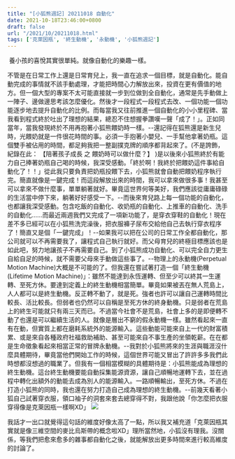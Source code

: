 ```yaml
---
title: "[小狐熊週記] 20211018 自動化"
date: 2021-10-18T23:46:00+0800
draft: false
url: "/2021/10/20211018.html"
tags: ['克萊因瓶', '終生動機', '永動機', '小狐熊週記']
---
```


 養小孩的喜悅其實很單純。就像自動化的樂趣一樣。


不管是在日常工作上還是日常育兒上，我一直在追求一個目標，就是自動化。能自動完成的事情就不該手動處理，才能把時間心力解放出來，投資在更有價值的地方。但一個大型的專案不太可能直接就一步到位做到全自動化，通常是先手動做上一陣子、邊做邊思考該怎麼優化。然後才一段程式一段程式去改、一個功能一個功能逐步地去提升自動化的比例。而每當我又往前推進一個自動化的小小里程碑、當我看到程式終於吐出了理想的結果，總忍不住想握拳讚嘆一聲「成了！」。正如同當年，當我發現終於不用再抱著小狐熊餵奶時一樣。--還記得在狐熊還是新生兒時，光餵奶就是一件很花時間的事。必須一手抱著小嬰兒、一手幫他拿著奶瓶。這個雙手被佔用的時間，都足夠我把一整副撲克牌的順序都背起來了。(不是誇飾，紀錄在此： 【陪著孩子成長 之 餵奶時可以做什麼？】 )是以後來小狐熊終於有能力自己捧著奶瓶自己喝的時候，我深受感動。「終於啊！我終於把餵奶這件事給自動化了！！」從此我只要負責把奶瓶投餵下去，小狐熊就會自動把餵奶程序執行完。簡直就像是一鍵完成！而這段解放出來的時間，我可以拿來做很多事！我甚至可以拿來不做什麼事，單單躺著就好。畢竟這世界何等美好，我們應該從庸庸碌碌的生活當中停下來，躺著好好感受一下。--而後來育兒路上每一個功能的自動化，也都讓我深受感動。包含吃飯的自動化、收奶瓶的自動化、上推車的自動化、洗手的自動化……而最近兩週我們又完成了一項新功能了，是穿衣穿鞋的自動化！現在差不多已經可以在小狐熊洗完澡後，把衣服褲子尿布交給他自己去執行穿衣程序了！簡直又是個「一鍵完成」！--如果我可以把在公司的日常工作全都自動化，那公司就可以不再需要我了，讓程式自己執行就好。而父母育兒的終極目標應該也是如此吧，努力地讓孩子不再需要自己。到了小狐熊成功自動化、可以完全自力更生自給自足的時候，就不需要父母來手動做這些事了。--物理上的永動機(Perpetual Motion Machine)大概是不可能的了。但我還在嘗試著打造一個「終生動機(Lifetime Motion Machine)」：雖然不能達到永恆運轉、但至少可以終其一生運轉、至死方休。要達到定義上的終生動機相當簡單。畢竟如果被丟在無人荒島上，人人都可以是終生動機。反正轉不動了，就是死。強者也許可以讓自己運轉時間比較長、活比較長。但弱者也仍然可以自稱是至死方休的終身動機。只是弱者在荒島上的終生可能就只有兩三天而已。不過當今社會不是荒島，社會上多的是即便轉不動了也還是可以繼續生活的人。就像是層出不窮的假永動機一樣。雖然看起來一直有在動，但實質上都在磨耗系統外的能源輸入。這些動能可能來自上一代的財富積累、或是來自各種政府社福救助補助、甚至可能來自不事生產的坐領乾薪。在在都是生命徵象看起來相當正常的冒牌永動機。--我對於小狐熊將來的生涯與職涯沒什麼具體期待，畢竟當他們開始工作的時候，這個世界可能又冒出了許許多多我們此時想都沒想過的職業了。但我有一個相當模糊的具體期待是：小狐熊能成為理想的終生動機。這台終生動機要能自動採集能源資源，讓自己順暢地運轉下去，並在過程中轉化出額外的動能去成為別人的能源輸入。一路順暢輸出，至死方休。不過在打造小狐熊的同時，我也還在努力打造自己成為理想的終生動機。--前幾天看著小狐自己試著穿衣服，領口袖子的洞套來套去總穿得不對，我跟他說「你怎麼把衣服穿得像是克萊因瓶一樣啊XD」
![](https://blogger.googleusercontent.com/img/b/R29vZ2xl/AVvXsEhL25HkP6KvacZpYm5nnTwF1sr-5mDflJKzITtlL4ETP-0x0MlC8BHH2jAzKIh14tPnxqaIq0iTBUXxrkOYwNAyDaguRjbvMGlf98F1CK9YiyKGEffHUXXLRvvPd_aRBuao5fJ73Pe7rDM/w184-h320/image.png)

我話才一出口就覺得這句話的維度好像太高了一點，所以我又補充道「克萊因瓶其實就是像三維空間的麥比烏斯帶的概念啦XD」理所當然地，小狐沒有理我。沒關係，等我們把愈來愈多的雜事都自動化之後，就能解放出更多時間來進行較高維度的討論了。
